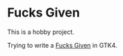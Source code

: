 # Fucks Given

This is a hobby project.

Trying to write a [Fucks Given](https://github.com/Crazy-Marvin/FucksGiven.git) in GTK4.
